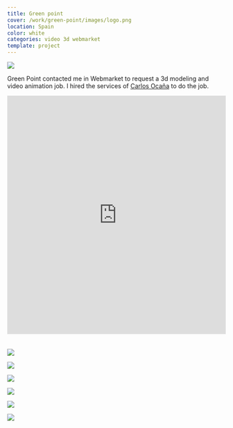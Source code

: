 ```yaml
---
title: Green point
cover: /work/green-point/images/logo.png
location: Spain
color: white
categories: video 3d webmarket
template: project
---
```


![](/work/green-point/images/1.png)

Green Point contacted me in Webmarket to request a 3d modeling and video animation job. I hired the services of [Carlos Ocaña](http://www.4kreation.es/) to do the job.

<iframe width="100%" height="550" style="margin-bottom: 20px" src="https://www.youtube.com/embed/YaQCAnWam-k" frameborder="0" allowfullscreen></iframe>

![](/work/green-point/images/2.jpg)

![](/work/green-point/images/3.jpg)

![](/work/green-point/images/4.jpg)

![](/work/green-point/images/5.jpg)

![](/work/green-point/images/6.jpg)

![](/work/green-point/images/7.jpg)
